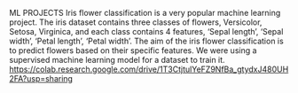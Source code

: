 ML PROJECTS
         Iris flower classification is a very popular machine learning project. The iris dataset contains three classes of flowers, Versicolor, Setosa, Virginica, and each class contains 4 features, ‘Sepal length’, ‘Sepal width’, ‘Petal length’, ‘Petal width’. The aim of the iris flower classification is to predict flowers based on their specific features. We were using a supervised machine learning model for a dataset to train it.
https://colab.research.google.com/drive/1T3CtjtulYeFZ9NfBa_gtydxJ480UH2FA?usp=sharing
